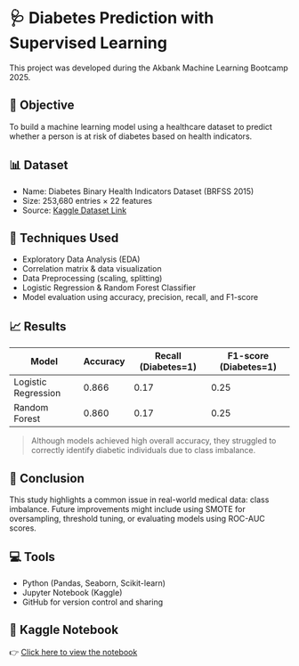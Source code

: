 # 🩺 Diabetes Prediction with Supervised Learning

This project was developed during the Akbank Machine Learning Bootcamp 2025.

## 📌 Objective
To build a machine learning model using a healthcare dataset to predict whether a person is at risk of diabetes based on health indicators.

## 📊 Dataset
- Name: Diabetes Binary Health Indicators Dataset (BRFSS 2015)
- Size: 253,680 entries × 22 features
- Source: [Kaggle Dataset Link](https://www.kaggle.com/datasets/alexteboul/diabetes-health-indicators-dataset)

## 🧪 Techniques Used
- Exploratory Data Analysis (EDA)
- Correlation matrix & data visualization
- Data Preprocessing (scaling, splitting)
- Logistic Regression & Random Forest Classifier
- Model evaluation using accuracy, precision, recall, and F1-score

## 📈 Results

| Model | Accuracy | Recall (Diabetes=1) | F1-score (Diabetes=1) |
|-------|----------|---------------------|------------------------|
| Logistic Regression | 0.866 | 0.17 | 0.25 |
| Random Forest | 0.860 | 0.17 | 0.25 |

> Although models achieved high overall accuracy, they struggled to correctly identify diabetic individuals due to class imbalance.

## 📌 Conclusion
This study highlights a common issue in real-world medical data: class imbalance. Future improvements might include using SMOTE for oversampling, threshold tuning, or evaluating models using ROC-AUC scores.

## 💻 Tools
- Python (Pandas, Seaborn, Scikit-learn)
- Jupyter Notebook (Kaggle)
- GitHub for version control and sharing

## 🔗 Kaggle Notebook
👉 [Click here to view the notebook](https://www.kaggle.com/code/pekgltekin/googleaihub)

